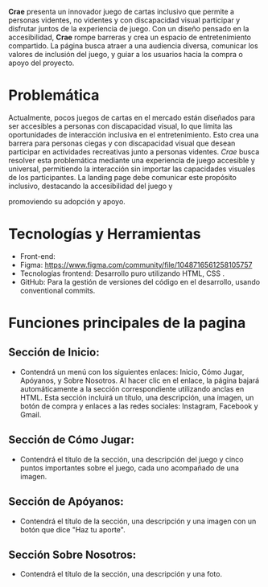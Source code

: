 **Crae** presenta un innovador juego de cartas inclusivo que permite a personas videntes, no videntes y con discapacidad visual participar y disfrutar juntos de la experiencia de juego. Con un diseño pensado en la accesibilidad, **Crae** rompe barreras y crea un espacio de entretenimiento compartido. La página busca atraer a una audiencia diversa, comunicar los valores de inclusión del juego, y guiar a los usuarios hacia la compra o apoyo del proyecto.

#  

# **Problemática**



Actualmente, pocos juegos de cartas en el mercado están diseñados para ser accesibles a personas con discapacidad visual, lo que limita las oportunidades de interacción inclusiva en el entretenimiento. Esto crea una barrera para personas ciegas y con discapacidad visual que desean participar en actividades recreativas junto a personas videntes. *Crae* busca resolver esta problemática mediante una experiencia de juego accesible y universal, permitiendo la interacción sin importar las capacidades visuales de los participantes. La landing page debe comunicar este propósito inclusivo, destacando la accesibilidad del juego y 

promoviendo su adopción y apoyo.



# **Tecnologías y Herramientas**

- Front-end: 
- Figma: https://www.figma.com/community/file/1048716561258105757
- Tecnologías frontend: Desarrollo puro utilizando HTML, CSS .
- GitHub: Para la gestión de versiones del código en el desarrollo, usando conventional commits.



# Funciones principales de la pagina

## Sección de Inicio:

- Contendrá un menú con los siguientes enlaces: Inicio, Cómo Jugar, Apóyanos, y Sobre Nosotros. Al hacer clic en el enlace, la página bajará automáticamente a la sección correspondiente utilizando anclas en HTML. Esta sección incluirá un título, una descripción, una imagen, un botón de compra y enlaces a las redes sociales: Instagram, Facebook y Gmail.

## Sección de Cómo Jugar:

- Contendrá el título de la sección, una descripción del juego y cinco puntos importantes sobre el juego, cada uno acompañado de una imagen.

## Sección de Apóyanos:

- Contendrá el título de la sección, una descripción y una imagen con un botón que dice "Haz tu aporte".

## Sección Sobre Nosotros:

- Contendrá el título de la sección, una descripción y una foto.